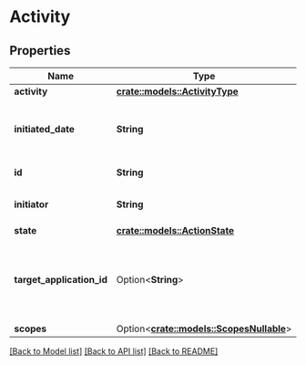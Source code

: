 # Activity

## Properties

Name | Type | Description | Notes
------------ | ------------- | ------------- | -------------
**activity** | [**crate::models::ActivityType**](ActivityType.md) |  | 
**initiated_date** | **String** | The date and time this activity was initiated [ISO 8601](https://wikipedia.org/wiki/ISO_8601) (YYYY-MM-DD) format in UTC. | 
**id** | **String** | A unique identifier for the activity | 
**initiator** | **String** | Application ID of the client who initiated the activity. | 
**state** | [**crate::models::ActionState**](ActionState.md) |  | 
**target_application_id** | Option<**String**> | This field will map to the application ID that is returned from /item/applications/list, or provided to the institution in an oauth redirect. | [optional]
**scopes** | Option<[**crate::models::ScopesNullable**](ScopesNullable.md)> |  | [optional]

[[Back to Model list]](../README.md#documentation-for-models) [[Back to API list]](../README.md#documentation-for-api-endpoints) [[Back to README]](../README.md)



